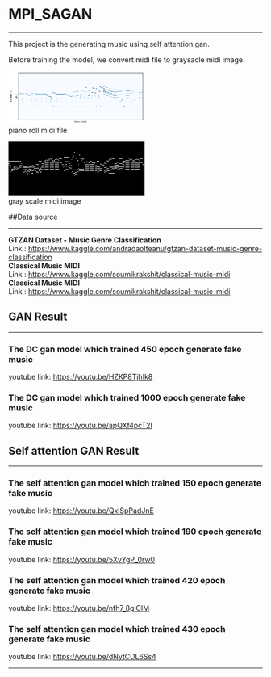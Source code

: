 # MPI_SAGAN
____
This project is the generating music using self attention gan.

Before training the model, we convert midi file to graysacle midi image.

<img src='./piano_roll.png' height="106" width="270"><br>
piano roll midi file <br>

<img src='./midi_img/alb_esp6_Piano_1.png'><br>
gray scale midi image<br>


##Data source
___
<strong> GTZAN Dataset - Music Genre Classification</strong> <br>
Link : https://www.kaggle.com/andradaolteanu/gtzan-dataset-music-genre-classification <br>
<strong> Classical Music MIDI</strong> <br>
Link : https://www.kaggle.com/soumikrakshit/classical-music-midi <br>
<strong> Classical Music MIDI</strong> <br>
Link : https://www.kaggle.com/soumikrakshit/classical-music-midi <br>



## GAN Result
___

### The DC gan model which trained 450 epoch generate fake music
youtube link: https://youtu.be/HZKP8TjhIk8

### The DC gan model which trained 1000 epoch generate fake music
youtube link: https://youtu.be/apQXf4pcT2I

## Self attention GAN Result
___
### The self attention gan model which trained 150 epoch generate fake music

youtube link: https://youtu.be/QxlSpPadJnE

### The self attention gan model which trained 190 epoch generate fake music

youtube link: https://youtu.be/5XvYgP_0rw0

### The self attention gan model which trained 420 epoch generate fake music

youtube link: https://youtu.be/nfh7_8glCIM

### The self attention gan model which trained 430 epoch generate fake music

youtube link: https://youtu.be/dNytCDL6Ss4
___

